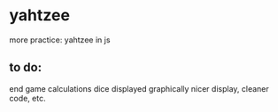 # yahtzee
more practice: yahtzee in js


## to do:
end game calculations
dice displayed graphically
nicer display, cleaner code, etc.


